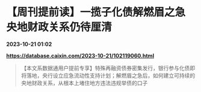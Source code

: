 # 【周刊提前读】一揽子化债解燃眉之急 央地财政关系仍待厘清

**2023-10-21 01:02**

**https://database.caixin.com/2023-10-21/102119060.html**

> 【本文系数据通用户提前专享】特殊再融资债券密集发行，银行参与化债即将落地，央行设立应急流动性支持计划；解燃眉之急后，如何建立可持续的央地财政关系，从根本上堵住地方违法违规举债的口子